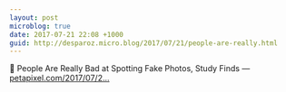 ```yaml
---
layout: post
microblog: true
date: 2017-07-21 22:08 +1000
guid: http://desparoz.micro.blog/2017/07/21/people-are-really.html
---
```

🔗 People Are Really Bad at Spotting Fake Photos, Study Finds — [petapixel.com/2017/07/2...](https://petapixel.com/2017/07/20/people-really-bad-spotting-fake-photos-study-finds/)
